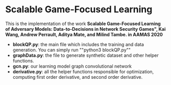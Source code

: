 Scalable Game-Focused Learning
======

This is the implementation of the work **Scalable Game-Focused Learning of Adversary Models: Data-to-Decisions in Network Security Games", Kai Wang, Andrew Perrault, Aditya Mate, and Milind Tambe. in AAMAS 2020**

- **blockQP.py**: the main file which includes the training and data generation. You can simply run ""python3 blockQP.py""
- **graphData.py**: the file to generate synthetic dataset and other helper functions.
- **gcn.py**: our learning model graph convolutional network
- **derivative.py**: all the helper functions responsible for optimization, computing first order derivative, and second order derivative.

